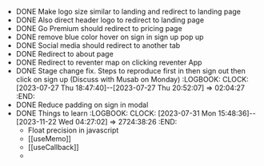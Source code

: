 - DONE Make logo size similar to landing and redirect to landing page
- DONE Also direct header logo to redirect to landing page
- DONE Go Premium should redirect to pricing page
- DONE remove blue color hover on sign in sign up pop up
- DONE Social media should redirect to another tab
- DONE Redirect to about page
- DONE Redirect to reventer map on clicking reventer App
- DONE Stage change fix. Steps to reproduce first in then sign out then click on sign up (Discuss with Musab on Monday)
  :LOGBOOK:
  CLOCK: [2023-07-27 Thu 18:47:40]--[2023-07-27 Thu 20:52:07] =>  02:04:27
  :END:
- DONE Reduce padding on sign in modal
- DONE Things to learn
  :LOGBOOK:
  CLOCK: [2023-07-31 Mon 15:48:36]--[2023-11-22 Wed 04:27:02] =>  2724:38:26
  :END:
	- Float precision in javascript
	- [[useMemo]]
	- [[useCallback]]
	-